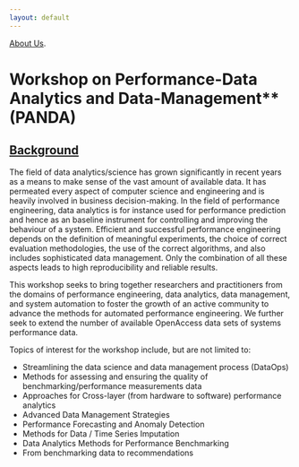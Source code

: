 ```yaml
---
layout: default
---
```


[About Us](./about-us.html).

<h1><b>Workshop on Performance-Data Analytics and Data-Management**</b> (PANDA) </h1>

<h2><ins>Background</ins></h2>

The field of data analytics/science has grown significantly in recent years as a means to make sense of the vast amount of available data. It has permeated every aspect of computer science and engineering and is heavily involved in business decision-making. In the field of performance engineering, data analytics is for instance used for performance prediction and hence as an baseline instrument for controlling and improving the behaviour of a system. Efficient and successful performance engineering depends on the definition of meaningful experiments, the choice of correct evaluation methodologies, the use of the correct algorithms, and also includes sophisticated data management. Only the combination of all these aspects leads to high reproducibility and reliable results.

This workshop seeks to bring together researchers and practitioners from the domains of performance engineering, data analytics, data management, and system automation to foster the growth of an active community to advance the methods for automated performance engineering. We further seek to extend the number of available OpenAccess data sets of systems performance data.

Topics of interest for the workshop include, but are not limited to:
<ul>
<li>Streamlining the data science and data management process (DataOps)</li>
<li>Methods for assessing and ensuring the quality of benchmarking/performance measurements data</li>
<li>Approaches for Cross-layer (from hardware to software) performance analytics</li>
<li>Advanced Data Management Strategies</li>
<li>Performance Forecasting and Anomaly Detection</li>
<li>Methods for Data / Time Series Imputation</li>
<li>Data Analytics Methods for Performance Benchmarking</li>
<li>From benchmarking data to recommendations</li>
</ul>
